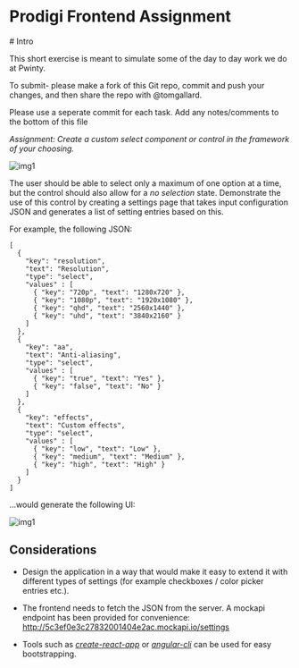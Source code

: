 # Prodigi Frontend Assignment

﻿# Intro

This short exercise is meant to simulate some of the day to day work we do at Pwinty. 

To submit- please make a fork of this Git repo, commit and push your changes, and then share the repo with @tomgallard. 

Please use a seperate commit for each task. Add any notes/comments to the bottom of this file

**Assignment*: Create a custom select component or control in the framework of your choosing.*

![img1](https://raw.githubusercontent.com/Pwinty-Internal/frontend-assignment/master/docs/img1.png)

The user should be able to select only a maximum of one option at a time, but the control should also allow for a *no selection* state. Demonstrate the use of this control by creating a settings page that takes input configuration JSON and generates a list of setting entries based on this. 

For example, the following JSON:

```
[
  { 
    "key": "resolution", 
    "text": "Resolution",
    "type": "select",
    "values" : [
      { "key": "720p", "text": "1280x720" },
      { "key": "1080p", "text": "1920x1080" },
      { "key": "qhd", "text": "2560x1440" },      
      { "key": "uhd", "text": "3840x2160" }      
    ]
  },
  {
    "key": "aa",
    "text": "Anti-aliasing",
    "type": "select",
    "values" : [
      { "key": "true", "text": "Yes" },
      { "key": "false", "text": "No" }
    ]
  },
  {
    "key": "effects",
    "text": "Custom effects",
    "type": "select",
    "values" : [
      { "key": "low", "text": "Low" },
      { "key": "medium", "text": "Medium" },
      { "key": "high", "text": "High" }
    ]
  }
]
```

...would generate the following UI:

![img1](https://raw.githubusercontent.com/Pwinty-Internal/frontend-assignment/master/docs/img2.png)

## Considerations

* Design the application in a way that would make it easy to extend it with different types of settings (for example checkboxes / color picker entries etc.).

* The frontend needs to fetch the JSON from the server. A mockapi endpoint has been provided for convenience: http://5c3ef0e3c27832001404e2ac.mockapi.io/settings

* Tools such as [*create-react-app*](https://github.com/facebook/create-react-app) or [*angular-cli*](https://cli.angular.io) can be used for easy bootstrapping.
